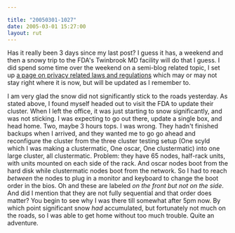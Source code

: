 ```yaml
---

title: "20050301-1027"
date: 2005-03-01 15:27:00
layout: rut
---
```


<p> Has it really been 3 days since my last post? I guess it has,
a weekend and then a snowy trip to the FDA's Twinbrook MD facility
will do that I guess.  I did spend some time over the weekend on a
semi-blog related topic, I set up <a href="./privacyupdate.php">a
page on privacy related laws and regulations</a> which may or may
not stay right where it is now, but will be updated as I remember to.
</p>

<p> I am very glad the snow did not significantly stick to the
roads yesterday.  As stated above, I found myself headed out to
visit the FDA to update their cluster.  When I left the office,
it was just starting to snow significantly, and was not sticking.
I was expecting to go out there, update a single box, and head home.
Two, maybe 3 hours tops.  I was wrong.  They hadn't finished backups
when I arrived, and they wanted me to go go ahead and reconfigure the
cluster from the three cluster testing setup (One scyld which I was
making a clustermatic, One oscar, One clustermatic) into one large
cluster, all clustermatic.  Problem: they have 65 nodes, half-rack
units, with units mounted on each side of the rack.  And oscar
nodes boot from the hard disk while clustermatic nodes boot from
the network.  So I had to reach <em>between</em> the nodes to plug
in a monitor and keyboard to change the boot order in the bios.
Oh and these are labeled <em>on the front but not on the side</em>.
And did I mention that they are not fully sequential and that order
does matter?  You begin to see why I was there till somewhat after
5pm now.  By which point significant snow <em>had</em> accumulated,
but fortunately not much on the roads, so I was able to get home
without too much trouble.  Quite an adventure.  </p>

